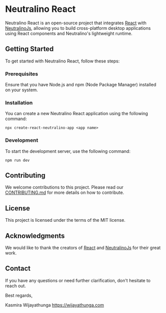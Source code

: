 # Neutralino React

Neutralino React is an open-source project that integrates [React](https://reactjs.org/) with [NeutralinoJs](https://neutralino.js.org/), allowing you to build cross-platform desktop applications using React components and Neutralino's lightweight runtime.

## Getting Started

To get started with Neutralino React, follow these steps:

### Prerequisites

Ensure that you have Node.js and npm (Node Package Manager) installed on your system.

### Installation

You can create a new Neutralino React application using the following command:

```
npx create-react-neutralino-app <app name>
```

### Development

To start the development server, use the following command:

```
npm run dev
```

## Contributing

We welcome contributions to this project. Please read our [CONTRIBUTING.md](https://github.com/kasmirawijayathunga/neutralino-react/blob/main/CONTRIBUTING.md) for more details on how to contribute.

## License

This project is licensed under the terms of the MIT license.

## Acknowledgments

We would like to thank the creators of [React](https://reactjs.org/) and [NeutralinoJs](https://neutralino.js.org/) for their great work.

## Contact

If you have any questions or need further clarification, don't hesitate to reach out.

Best regards,

Kasmira Wijayathunga
https://wijayathunga.com